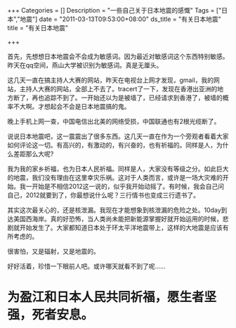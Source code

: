 +++
Categories = []
Description = "一些自己关于日本地震的感慨"
Tags = ["日本","地震"]
date = "2011-03-13T09:53:00+08:00"
ds_title = "有关日本地震"
title = "有关日本地震"

+++
<p>首先，先想想日本地震会不会成为敏感词。因为最近对敏感词这个东西特别敏感。昨天在qq空间，燕山大学被识别为敏感词。真是无厘头。</p>
</p>这几天一直在搞主持人大赛的网站，昨天在电视台上网才发现，gmail，我的网站，主持人大赛的网站，全部上不去了。tracert了一下，发现在香港出亚洲的地方断了，再也追踪不到了。一开始还以为是被墙了，已经请求到香港了，被墙的概率不大啊。才想起会不会是日本地震搞的鬼。</p>
<p>晚上手机上网一查，中国电信出北美的网络受损，中国联通也有2根光缆断了。</p>
<p>说说日本地震吧，这一震震出了很多东西。这几天一直在作为一个旁观者看着大家如何评论这一切。有高兴的，有激动的，有兴奋的，也有祈福的。同样是人，为什么差距那么大呢?</p>
<p>我为我的家乡祈福，也为日本人民祈福。同样是人，大家没有等级之分。如此巨大的地震，我们没有理由在这里幸灾乐祸。这对于人类而言，或许是一场大灾难的开始。我一开始是不相信2012这一说的，似乎我开始动摇了。有时候，我会自己问自己，2012就要到了，你最想说什么呢？三行情书也变成三行遗书了。</p>
<p>其实这次最关心的，还是核泄漏。我现在才能想象到核泄漏的危险之处。10day到达美国西海岸。真的好恐怖，当人类尚未能把新能源掌握好就开始运用的时候，悲剧就开始发生了。大家都知道日本处于环太平洋地震带上，这样的大地震是应该有所考虑的。</p>
<p>很害怕，又是辐射，又是地震的。</p>
<p>好好活着，珍惜一下眼前人吧。或许哪天就看不到了呢……</p>
<p><h1>为盈江和日本人民共同祈福，愿生者坚强，死者安息。</h1></p>
